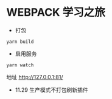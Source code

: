 # WEBPACK 学习之旅

- 打包
```
yarn build
```
- 启用服务
```
yarn watch
```
地址 http://127.0.0.1:81/


- 11.29 生产模式不打包刷新插件
